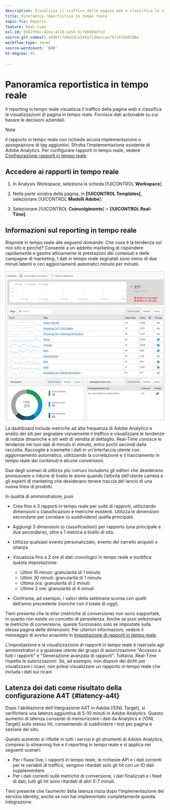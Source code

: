 ```yaml
---
description: Visualizza il traffico della pagina web e classifica le visualizzazioni di pagina in tempo reale. Fornisce dati actionable su cui basare le decisioni aziendali.
title: Panoramica reportistica in tempo reale
topic-fix: Reports
feature: Real-time
exl-id: 056235bc-42ea-4118-aa54-bc7666044fe3
source-git-commit: a6967c7d4e1dca5491f13beccaa797167b503d6e
workflow-type: tm+mt
source-wordcount: '600'
ht-degree: 9%

---
```


# Panoramica reportistica in tempo reale

Il reporting in tempo reale visualizza il traffico della pagina web e classifica le visualizzazioni di pagina in tempo reale. Fornisce dati actionable su cui basare le decisioni aziendali.

>[!NOTE]
>
>Il rapporto in tempo reale non richiede alcuna implementazione o assegnazione di tag aggiuntivi. Sfrutta l’implementazione esistente di Adobe Analytics. Per configurare rapporti in tempo reale, vedere [Configurazione rapporti in tempo reale](/help/admin/tools/manage-rs/edit-settings/realtime/t-realtime-admin.md).

## Accedere ai rapporti in tempo reale

1. In Analysis Workspace, seleziona la scheda [!UICONTROL **Workspace**].

1. Nella parte sinistra della pagina, in **[!UICONTROL Templates]**, selezionare [!UICONTROL **Modelli Adobe**].

1. Selezionare [!UICONTROL **Coinvolgimento**] > **[!UICONTROL Real-Time]**.

## Informazioni sul reporting in tempo reale

Risposte in tempo reale alle seguenti domande: Che cosa è la tendenza sul mio sito e perché? Consente a un addetto marketing di rispondere rapidamente e gestire attivamente le prestazioni dei contenuti e delle campagne di marketing. I dati in tempo reale segnalati sono meno di due minuti latenti e con aggiornamenti automatici minuto per minuto.

![](/help/admin/tools/manage-rs/edit-settings/realtime/assets/report-realtime.png)

La dashboard include metriche ad alta frequenza di Adobe Analytics e analisi dei siti per segnalare visivamente il traffico e visualizzare le tendenze di notizie dinamiche e siti web di vendita al dettaglio. Real-Time conosce le tendenze nei tuoi dati di minuto in minuto, entro pochi secondi dalla raccolta. Raccoglie e trasmette i dati in un’interfaccia utente con aggiornamento automatico, utilizzando la correlazione e il tracciamento in tempo reale dei contenuti e alcune conversioni.

Due degli scenari di utilizzo più comuni includono gli editori che desiderano promuovere o ridurre di livello le storie quando l’attività dell’utente cambia e gli esperti di marketing che desiderano tenere traccia del lancio di una nuova linea di prodotti.

In qualità di amministratore, puoi

* Crea fino a 3 rapporti in tempo reale per suite di rapporti, utilizzando dimensioni o classificazioni e metriche esistenti. Utilizza le dimensioni secondarie per correlare (o suddividere) quella principale.
* Aggiungi 3 dimensioni (o classificazioni) per rapporto (una principale e due secondarie), oltre a 1 metrica a livello di sito.
* Utilizza qualsiasi evento personalizzato, evento del carrello acquisti o istanza.
* Visualizza fino a 2 ore di dati cronologici in tempo reale e modifica questa impostazione:

   * Ultimi 15 minuti: granularità di 1 minuto
   * Ultimi 30 minuti: granularità di 1 minuto
   * Ultima ora: granularità di 2 minuti
   * Ultime 2 ore: granularità di 4 minuti

* Confronta, ad esempio, i valori della settimana scorsa con quelli dell’anno precedente (nonché con il totale di oggi).

Tieni presente che le eVar (metriche di conversione) non sono supportate, in quanto non esiste un concetto di persistenza. Anche se puoi selezionare le metriche di conversione, queste funzionano solo se impostate sulla stessa pagina delle dimensioni. Per ulteriori informazioni, vedere il messaggio di avviso acquisito in [Impostazione di rapporti in tempo reale](/help/components/c-real-time-reporting/t-realtime-admin.md).

L&#39;impostazione e la visualizzazione di rapporti in tempo reale è riservata agli amministratori o a qualsiasi utente dei gruppi di autorizzazione &quot;Accesso a tutti i rapporti&quot; e &quot;Generazione avanzata di rapporti&quot;. Tuttavia, Real-Time rispetta le autorizzazioni. Se, ad esempio, non disponi dei diritti per visualizzare i ricavi, non potrai visualizzare un rapporto in tempo reale che includa i dati sui ricavi.

## Latenza dei dati come risultato della configurazione A4T {#latency-a4t}

Dopo l&#39;abilitazione dell&#39;integrazione A4T in Adobe [!DNL Target], si verificherà una latenza aggiuntiva di 5-10 minuti in Adobe Analytics. Questo aumento di latenza consente di memorizzare i dati da Analytics e [!DNL Target] sullo stesso hit, consentendo di suddividere i test per pagina e sezione del sito.

Questo aumento si riflette in tutti i servizi e gli strumenti di Adobe Analytics, compresi lo streaming live e il reporting in tempo reale e si applica nei seguenti scenari:

* Per i flussi live, i rapporti in tempo reale, le richieste API e i dati correnti per le variabili di traffico, vengono ritardati solo gli hit con un ID dati supplementare.
* Per i dati correnti sulle metriche di conversione, i dati finalizzati e i feed di dati, tutti gli hit sono ritardati di altri 5-7 minuti.

Tieni presente che l’aumento della latenza inizia dopo l’implementazione del servizio Identity, anche se non hai implementato completamente questa integrazione.

